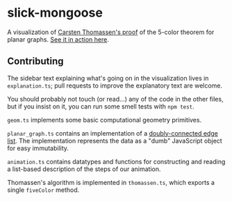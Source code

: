 # slick-mongoose

A visualization of [Carsten Thomassen's proof](http://dl.acm.org/citation.cfm?id=184192) of the 5-color theorem for planar graphs. [See it in action here](http://www.harrisonrbrown.com/slick-mongoose).

## Contributing

The sidebar text explaining what's going on in the visualization lives in `explanation.ts`; pull requests to improve the explanatory text are welcome.

You should probably not touch (or read...) any of the code in the other files, but if you insist on it, you can run some smell tests with `npm test`.

`geom.ts` implements some basic computational geometry primitives.

`planar_graph.ts` contains an implementation of a [doubly-connected edge list](http://www.cs.sfu.ca/~binay/813.2011/DCEL.pdf). The implementation represents the data as a "dumb" JavaScript object for easy immutability.

`animation.ts` contains datatypes and functions for constructing and reading a list-based description of the steps of our animation.

Thomassen's algorithm is implemented in `thomassen.ts`, which exports a single `fiveColor` method.
